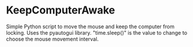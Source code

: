 # KeepComputerAwake
Simple Python script to move the mouse and keep the computer from locking. Uses the pyautogui library. "time.sleep()" is the value to change to choose the mouse movement interval.
